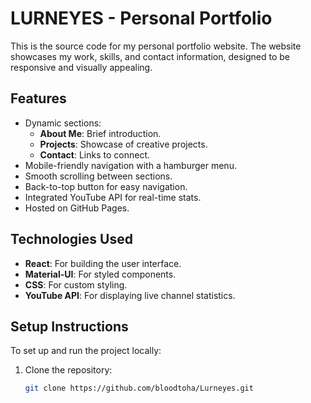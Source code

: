 # LURNEYES - Personal Portfolio

This is the source code for my personal portfolio website. The website showcases my work, skills, and contact information, designed to be responsive and visually appealing.

## Features

- Dynamic sections:
  - **About Me**: Brief introduction.
  - **Projects**: Showcase of creative projects.
  - **Contact**: Links to connect.
- Mobile-friendly navigation with a hamburger menu.
- Smooth scrolling between sections.
- Back-to-top button for easy navigation.
- Integrated YouTube API for real-time stats.
- Hosted on GitHub Pages.

## Technologies Used

- **React**: For building the user interface.
- **Material-UI**: For styled components.
- **CSS**: For custom styling.
- **YouTube API**: For displaying live channel statistics.

## Setup Instructions

To set up and run the project locally:

1. Clone the repository:
   ```bash
   git clone https://github.com/bloodtoha/Lurneyes.git
